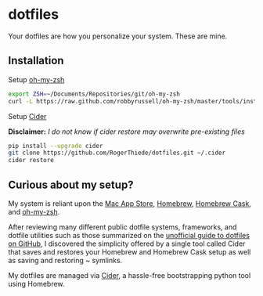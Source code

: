 dotfiles
========
Your dotfiles are how you personalize your system. These are mine.

Installation
------------
Setup [oh-my-zsh](http://ohmyz.sh)
```bash
export ZSH=~/Documents/Repositories/git/oh-my-zsh
curl -L https://raw.github.com/robbyrussell/oh-my-zsh/master/tools/install.sh | sh
```

Setup [Cider](https://pypi.python.org/pypi/cider/)

__Disclaimer:__ _I do not know if cider restore may overwrite pre-existing
files_

```bash
pip install --upgrade cider
git clone https://github.com/RogerThiede/dotfiles.git ~/.cider
cider restore
```

## Curious about my setup?
My system is reliant upon the
[Mac App Store](https://www.apple.com/osx/apps/app-store/),
[Homebrew](http://brew.sh), [Homebrew Cask](http://caskroom.io), and
[oh-my-zsh](http://ohmyz.sh).

After reviewing many different public dotfile systems, frameworks, and dotfile
utilities such as those summarized on the [unofficial guide to dotfiles on
GitHub](https://dotfiles.github.io), I discovered the simplicity offered by a
single tool called Cider that saves and restores your Homebrew and Homebrew
Cask setup as well as saving and restoring ~ symlinks.

My dotfiles are managed via [Cider](https://pypi.python.org/pypi/cider/), a
hassle-free bootstrapping python tool using Homebrew.

